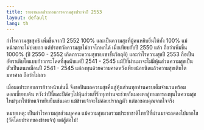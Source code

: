 ```yaml
---
title: รายงานผลประกอบการความสุขประจำปี 2553
layout: default
lang: th
---
```


<p>กำไรความสุขสุทธิ เพิ่มขึ้นจากปี 2552 100% และเป็นความสุขที่ผู้คนหยิบยื่นให้ทั้ง 100% แม้หน้าตาจะไม่บ่งบอก แต่ปรอทวัดความสุขไม่อาจโกหกได้ เมื่อเทียบกับปี 2550 แล้ว ถือว่าเพิ่มขึ้น 1000% (ปี 2550 - 2552 เกิดภาวะความสุขซบเซาขั้นวิกฤติ) และกำไรความสุขปี 2553 ถือเป็นอัตราเติบโตแบบก้าวกระโดดที่สุดนับแต่ปี 2541 - 2545 แม้ปีที่ผ่านมาจะไม่มีหุ้นส่วนความสุขเป็นตัวเป็นตนเหมือนปี 2541 - 2545 แต่ลงทุนด้วยความคาดหวังเพียงน้อยนิดแล้วความสุขเติบโตมหาศาล ถือว่าไม่เลว</p>
<p>เมื่อผลประกอบการก้าวหน้าเช่นนี้ จึงขอปันผลความสุขคืนสู่หุ้นส่วนทุกท่านครบเต็มจำนวนพร้อมดอกเบี้ยทบต้น หวังว่าปีนี้และปีต่อๆไปหุ้นส่วนที่รักทุกท่านจะช่วยกันมองหาลู่ทางการลงทุนในความสุขใหม่ๆมาให้ข้าพเจ้าหยิบยืมเช่นเคย แม้ข้าพเจ้าจะไม่ค่อยปรากฏตัว แต่ขอขอบคุณจากใจจริง</p>
<p>หมายเหตุ: เป็นกำไรความสุขส่วนบุคคล แม้ความสุขมวลรวมประชาชาติไทยปีที่ผ่านมาจะลดลงไปมากโข (วัดโดยปรอทของข้าพเจ้า) แต่สู้ต่อไป!</p>
